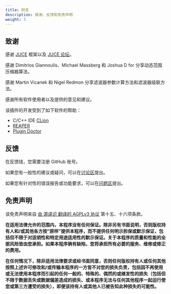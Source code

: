 ```yaml
---
title: 附言
description: 致谢、反馈和免责声明
weight: 3
---
```


## 致谢

感谢 [JUCE](https://github.com/juce-framework/JUCE) 框架以及 [JUCE 论坛](https://forum.juce.com/)。

感谢 Dimitrios Giannoulis、Michael Massberg 和 Joshua D for 分享动态范围压缩器算法。

感谢 Martin Vicanek 和 Nigel Redmon 分享滤波器参数计算方法和滤波器级联方法。

感谢所有软件使用者以及提供的意见和建议。

该插件的开发受到了如下软件的帮助：

- C/C++ IDE [CLion](https://www.jetbrains.com/clion/)
- [REAPER](https://www.reaper.fm/)
- [Plugin Doctor](https://ddmf.eu/plugindoctor/)

## 反馈

在反馈钱，您需要注册 GitHub 账号。

如果您有一般性的建议或疑问，可以在[讨论区](https://github.com/ZL-Audio/ZLCompressor/discussions)提出。

如果您有针对性的错误报告或功能要求，可以在[问题区](https://github.com/ZL-Audio/ZLCompressor/issues)提出。

## 免责声明

该免责声明来自 [由 源译识 翻译的 AGPLv3 协议](https://atomgit.com/translation/Contransus) 第十五、十六项条款。

**在适用法律允许的范围内，本程序没有任何保证。除非另有书面说明，否则版权持有人和/或其他各方按“原样”提供本程序，而不提供任何明示担保或默示保证，包括但不限于对适销性和特定用途适用性的默示保证。关于本程序的质量和性能的全部风险皆由您承担。如果本程序确有缺陷，您将承担所有必要的服务、维修或修正的费用。**

**在任何情况下，除非适用法律要求或经书面同意，否则任何版权持有人或任何其他按照上述许可修改和/或传输本程序的一方皆不对您的损失负责，包括因不再使用或无法使用本程序而引起的任何一般的、特殊的、偶然的或继发性的损失（包括但不限于数据丢失或数据偏差造成的损失、或本程序无法与任何其他程序一起运行使您或第三方遭受的损失），即便该持有人或其他人已被告知此种损失的可能性。**